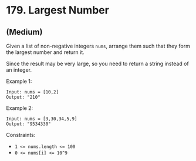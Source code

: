 # 179. Largest Number
## (Medium)

Given a list of non-negative integers `nums`, arrange them such that they form the largest number and return it.

Since the result may be very large, so you need to return a string instead of an integer.

Example 1:

```
Input: nums = [10,2]
Output: "210"
```

Example 2:

```
Input: nums = [3,30,34,5,9]
Output: "9534330"
```

Constraints:

- `1 <= nums.length <= 100`
- `0 <= nums[i] <= 10^9`